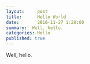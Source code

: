 ```yaml
---
layout:     post
title:      Hello World
date:       2016-11-27 1:20:00
summary:  Well, hello.
categories: Hello
published: true
---
```


Well, hello.
